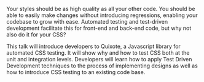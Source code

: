 Your styles should be as high quality as all your other code. You should be able to easily make changes without introducing regressions, enabling your codebase to grow with ease. Automated testing and test-driven development facilitate this for front-end and back-end code, but why not also do it for your CSS?

This talk will introduce developers to Quixote, a Javascript library for automated CSS testing. It will show why and how to test CSS both at the unit and integration levels. Developers will learn how to apply Test Driven Development techniques to the process of implementing designs as well as how to introduce CSS testing to an existing code base.